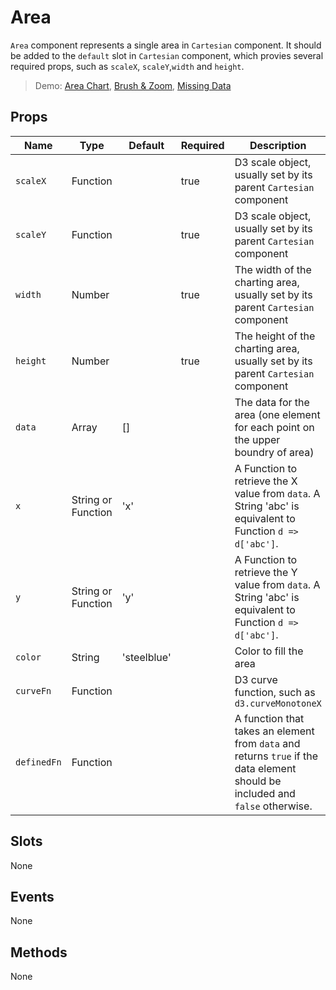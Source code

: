 # Area

`Area` component represents a single area in `Cartesian` component. It should be added to the `default` slot in `Cartesian` component, which provies several required props, such as `scaleX`, `scaleY`,`width` and `height`.

> Demo: [Area Chart](#/gallery/area-chart), [Brush & Zoom](#/gallery/brush-and-zoom), [Missing Data](#/gallery/missing-data)


## Props

Name             | Type       | Default      | Required | Description
---------------- | ---------- | ------------ | -------- | -----------------------
`scaleX`         | Function   |              | true     | D3 scale object, usually set by its parent `Cartesian` component
`scaleY`         | Function   |              | true     | D3 scale object, usually set by its parent `Cartesian` component
`width`          | Number     |              | true     | The width of the charting area, usually set by its parent `Cartesian` component
`height`         | Number     |              | true     | The height of the charting area, usually set by its parent `Cartesian` component
`data`           | Array      | []           |          | The data for the area (one element for each point on the upper boundry of area)
`x`              | String or Function | 'x'          |          | A Function to retrieve the X value from `data`. A String 'abc' is equivalent to Function `d => d['abc']`.
`y`              | String or Function | 'y'          |          | A Function to retrieve the Y value from `data`. A String 'abc' is equivalent to Function `d => d['abc']`.
`color`          | String     | 'steelblue'  |          | Color to fill the area
`curveFn`        | Function   |              |          | D3 curve function, such as `d3.curveMonotoneX`
`definedFn`      | Function   |              |          | A function that takes an element from `data` and returns `true` if the data element should be included and `false` otherwise.

## Slots

None

## Events

None

## Methods

None